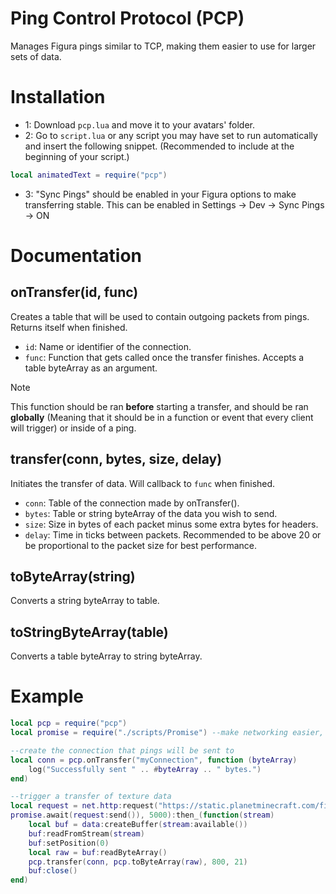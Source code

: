 # Ping Control Protocol (PCP)
Manages Figura pings similar to TCP, making them easier to use for larger sets of data.

# Installation
- 1: Download `pcp.lua` and move it to your avatars' folder.
- 2: Go to `script.lua` or any script you may have set to run automatically and insert the following snippet. (Recommended to include at the beginning of your script.)
```lua
local animatedText = require("pcp")
 ```
- 3: "Sync Pings" should be enabled in your Figura options to make transferring stable. This can be enabled in Settings -> Dev -> Sync Pings -> ON

# Documentation

## onTransfer(id, func)
Creates a table that will be used to contain outgoing packets from pings. Returns itself when finished.
  - `id`: Name or identifier of the connection.
  - `func`: Function that gets called once the transfer finishes. Accepts a table byteArray as an argument.
> [!NOTE]
> This function should be ran **before** starting a transfer, and should be ran **globally** (Meaning that it should be in a function or event that every client will trigger) or inside of a ping.

## transfer(conn, bytes, size, delay)
Initiates the transfer of data. Will callback to `func` when finished.
  - `conn`: Table of the connection made by onTransfer().
  - `bytes`: Table or string byteArray of the data you wish to send.
  - `size`: Size in bytes of each packet minus some extra bytes for headers.
  - `delay`: Time in ticks between packets. Recommended to be above 20 or be proportional to the packet size for best performance.

## toByteArray(string)
Converts a string byteArray to table.

## toStringByteArray(table)
Converts a table byteArray to string byteArray.

 # Example

```lua
local pcp = require("pcp")
local promise = require("./scripts/Promise") --make networking easier, optional to be alongside pcp

--create the connection that pings will be sent to
local conn = pcp.onTransfer("myConnection", function (byteArray)
	log("Successfully sent " .. #byteArray .. " bytes.")
end)

--trigger a transfer of texture data
local request = net.http:request("https://static.planetminecraft.com/files/resource_media/screenshot/1411/2014-03-15_042718.jpg"):method("GET")
promise.await(request:send()), 5000):then_(function(stream)
	local buf = data:createBuffer(stream:available())
	buf:readFromStream(stream)
	buf:setPosition(0)
	local raw = buf:readByteArray()
	pcp.transfer(conn, pcp.toByteArray(raw), 800, 21)
	buf:close()
end)
```
